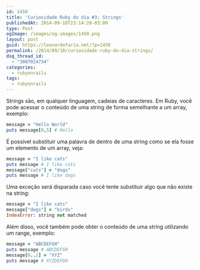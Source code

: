 ```yaml
---
id: 1450
title: 'Curiosidade Ruby do dia #3: Strings'
publishedAt: 2014-09-10T23:14:28-03:00
type: Post
ogImage: /images/og-images/1450.png
layout: post
guid: https://leonardofaria.net/?p=1450
permalink: /2014/09/10/curiosidade-ruby-do-dia-strings/
dsq_thread_id:
  - "3007024734"
categories:
  - rubyonrails
tags:
  - rubyonrails
---
```

Strings são, em qualquer linguagem, cadeias de caracteres. Em Ruby, você pode acessar o conteúdo de uma string de forma semelhante a um array, exemplo:

```ruby
message = "Hello World"
puts message[0,5] # Hello
```

É possível substituir uma palavra de dentro de uma string como se ela fosse um elemento de um array, veja:

```ruby
message = "I like cats"
puts message # I like cats
message["cats"] = "dogs"
puts message # I like dogs
```

Uma exceção será disparada caso você tente substituir algo que não existe na string:

```ruby
message = "I like cats"
message["dogs"] = "birds"
IndexError: string not matched
```

Além disso, você também pode obter o conteúdo de uma string utilizando um range, exemplo:

```ruby
message = "ABCDEFGH"
puts message # ABCDEFGH
message[0..2] = "XYZ"
puts message # XYZDEFGH
```

